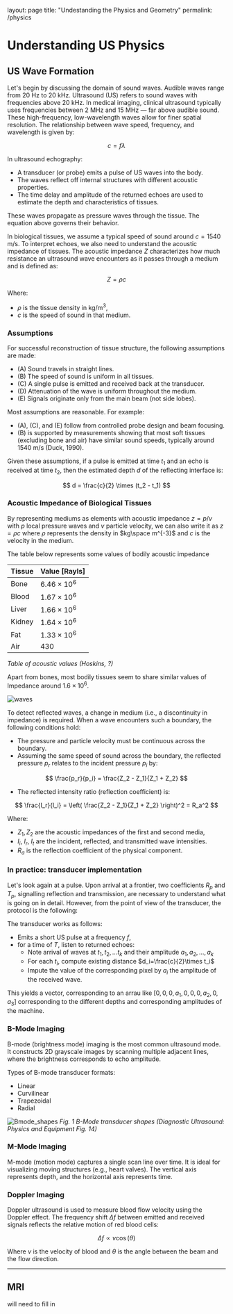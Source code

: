 layout: page
title: "Undestanding the Physics and Geometry"
permalink: /physics

# Understanding US Physics

## US Wave Formation

Let's begin by discussing the domain of sound waves. Audible waves range from 20 Hz to 20 kHz. Ultrasound (US) refers to sound waves with frequencies above 20 kHz. In medical imaging, clinical ultrasound typically uses frequencies between 2 MHz and 15 MHz — far above audible sound. These high-frequency, low-wavelength waves allow for finer spatial resolution. The relationship between wave speed, frequency, and wavelength is given by:

$$
c = f \lambda
$$

In ultrasound echography:

- A transducer (or probe) emits a pulse of US waves into the body.
- The waves reflect off internal structures with different acoustic properties.
- The time delay and amplitude of the returned echoes are used to estimate the depth and characteristics of tissues.

These waves propagate as pressure waves through the tissue. The equation above governs their behavior.

In biological tissues, we assume a typical speed of sound around $c = 1540 \, \text{m/s}$. To interpret echoes, we also need to understand the acoustic impedance of tissues. The acoustic impedance $Z$ characterizes how much resistance an ultrasound wave encounters as it passes through a medium and is defined as:

$$
Z = \rho c
$$

Where:
- $\rho$ is the tissue density in $\text{kg/m}^3$,
- $c$ is the speed of sound in that medium.

### Assumptions
For successful reconstruction of tissue structure, the following assumptions are made:

- (A) Sound travels in straight lines.
- (B) The speed of sound is uniform in all tissues.
- (C) A single pulse is emitted and received back at the transducer.
- (D) Attenuation of the wave is uniform throughout the medium.
- (E) Signals originate only from the main beam (not side lobes).

Most assumptions are reasonable. For example:
- (A), (C), and (E) follow from controlled probe design and beam focusing.
- (B) is supported by measurements showing that most soft tissues (excluding bone and air) have similar sound speeds, typically around 1540 m/s (Duck, 1990).

Given these assumptions, if a pulse is emitted at time $t_1$ and an echo is received at time $t_2$, then the estimated depth $d$ of the reflecting interface is:

$$
d = \frac{c}{2} \times (t_2 - t_1)
$$

### Acoustic Impedance of Biological Tissues

By representing mediums as elements with acoustic impedance $z=p/v$ with $p$ local pressure waves and $v$ particle velocity, we can also write it as $z=\rho c$ where $\rho$ represents the density in $kg\space  m^{-3}$ and $c$ is the velocity in the medium.

The table below represents some values of bodily acoustic impedance

| Tissue | Value [Rayls]  | 
| ------ | ------- |
| Bone  | $6.46\times 10^6$  |  
| Blood  | $1.67\times 10^6$  |  
| Liver  | $1.66\times 10^6$  |  
| Kidney  | $1.64\times 10^6$  |  
| Fat  | $1.33\times 10^6$  |  
| Air  | $430$  |  

_Table of acoustic values (Hoskins, ?)_

Apart from bones, most bodily tissues seem to share similar values of Impedance around $1.6 \times 10^6$.

![waves](img/waves.png)

To detect reflected waves, a change in medium (i.e., a discontinuity in impedance) is required. When a wave encounters such a boundary, the following conditions hold:

- The pressure and particle velocity must be continuous across the boundary.
- Assuming the same speed of sound across the boundary, the reflected pressure $p_r$ relates to the incident pressure $p_i$ by:

$$
\frac{p_r}{p_i} = \frac{Z_2 - Z_1}{Z_1 + Z_2}
$$

- The reflected intensity ratio (reflection coefficient) is:

$$
\frac{I_r}{I_i} = \left( \frac{Z_2 - Z_1}{Z_1 + Z_2} \right)^2 = R_a^2
$$

Where:
- $Z_1, Z_2$ are the acoustic impedances of the first and second media,
- $I_i$, $I_r$, $I_t$ are the incident, reflected, and transmitted wave intensities.
- $R_a$ is the reflection coefficient of the physical component.


### In practice: transducer implementation

Let's look again at a pulse. Upon arrival at a frontier, two coefficients $R_p$ and $T_p$, signalling reflection and transmission, are necessary to understand what is going on in detail. However, from the point of view of the transducer, the protocol is the following:

The transducer works as follows:
- Emits a short US pulse at a frequency $f$,
- for a time of $T$, listen to returned echoes:
    - Note arrival of waves at $t_1,t_2,...t_k$ and their amplitude $a_1,a_2,...,a_k$
    - For each $t_i$, compute existing distance $d_i=\frac{c}{2}\times t_i$
    - Impute the value of the corresponding pixel by $a_i$ the amplitude of the received wave.

This yields a vector, corresponding to an arrau like $[0, 0, 0, a_1, 0, 0, 0, a_2, 0, a_3]$ corresponding to the different depths and corresponding amplitudes of the machine.


### B-Mode Imaging

B-mode (brightness mode) imaging is the most common ultrasound mode. It constructs 2D grayscale images by scanning multiple adjacent lines, where the brightness corresponds to echo amplitude.

Types of B-mode transducer formats:
- Linear
- Curvilinear
- Trapezoidal
- Radial

![Bmode_shapes](img/BmodeShapes.png)
_Fig. 1 B-Mode transducer shapes (Diagnostic Ultrasound: Physics and Equipment Fig. 14)_


### M-Mode Imaging

M-mode (motion mode) captures a single scan line over time. It is ideal for visualizing moving structures (e.g., heart valves). The vertical axis represents depth, and the horizontal axis represents time.

### Doppler Imaging

Doppler ultrasound is used to measure blood flow velocity using the Doppler effect. The frequency shift $\Delta f$ between emitted and received signals reflects the relative motion of red blood cells:

$$
\Delta f \propto v \cos(\theta)
$$

Where $v$ is the velocity of blood and $\theta$ is the angle between the beam and the flow direction.

---

## MRI

will need to fill in 
